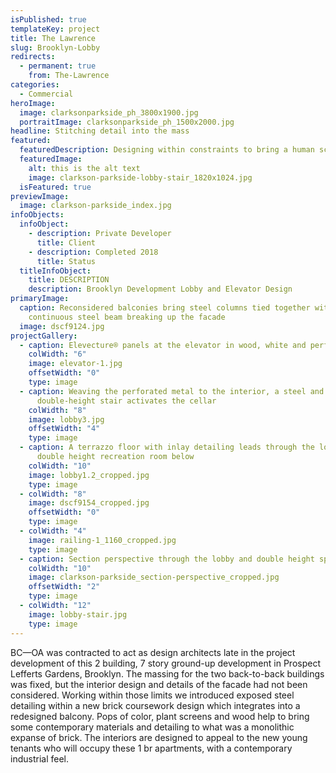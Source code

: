 ```yaml
---
isPublished: true
templateKey: project
title: The Lawrence
slug: Brooklyn-Lobby
redirects:
  - permanent: true
    from: The-Lawrence
categories:
  - Commercial
heroImage:
  image: clarksonparkside_ph_3800x1900.jpg
  portraitImage: clarksonparkside_ph_1500x2000.jpg
headline: Stitching detail into the mass
featured:
  featuredDescription: Designing within constraints to bring a human scale to a brick box
  featuredImage:
    alt: this is the alt text
    image: clarkson-parkside-lobby-stair_1820x1024.jpg
  isFeatured: true
previewImage:
  image: clarkson-parkside_index.jpg
infoObjects:
  infoObject:
    - description: Private Developer
      title: Client
    - description: Completed 2018
      title: Status
  titleInfoObject:
    title: DESCRIPTION
    description: Brooklyn Development Lobby and Elevator Design
primaryImage:
  caption: Reconsidered balconies bring steel columns tied together with a
    continuous steel beam breaking up the facade
  image: dscf9124.jpg
projectGallery:
  - caption: Elevecture® panels at the elevator in wood, white and perforated metal
    colWidth: "6"
    image: elevator-1.jpg
    offsetWidth: "0"
    type: image
  - caption: Weaving the perforated metal to the interior, a steel and wood
      double-height stair activates the cellar
    colWidth: "8"
    image: lobby3.jpg
    offsetWidth: "4"
    type: image
  - caption: A terrazzo floor with inlay detailing leads through the lobby to the
      double height recreation room below
    colWidth: "10"
    image: lobby1.2_cropped.jpg
    type: image
  - colWidth: "8"
    image: dscf9154_cropped.jpg
    offsetWidth: "0"
    type: image
  - colWidth: "4"
    image: railing-1_1160_cropped.jpg
    type: image
  - caption: Section perspective through the lobby and double height space
    colWidth: "10"
    image: clarkson-parkside_section-perspective_cropped.jpg
    offsetWidth: "2"
    type: image
  - colWidth: "12"
    image: lobby-stair.jpg
    type: image
---
```


BC—OA was contracted to act as design architects late in the project development of this 2 building, 7 story ground-up development in Prospect Lefferts Gardens, Brooklyn. The massing for the two back-to-back buildings was fixed, but the interior design and details of the facade had not been considered. Working within those limits we introduced exposed steel detailing within a new brick coursework design which integrates into a redesigned balcony. Pops of color, plant screens and wood help to bring some contemporary materials and detailing to what was a monolithic expanse of brick. The interiors are designed to appeal to the new young tenants who will occupy these 1 br apartments, with a contemporary industrial feel.
